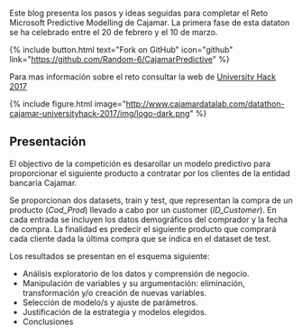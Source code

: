 Este blog presenta los pasos y ideas seguidas para completar el Reto Microsoft Predictive Modelling de Cajamar. La primera fase de esta dataton se ha celebrado entre el 20 de febrero y el 10 de marzo. 

{% include button.html text="Fork on GitHub" icon="github" link="https://github.com/Random-6/CajamarPredictive" %} 

Para mas información sobre el reto consultar la web de [University Hack 2017](http://www.cajamardatalab.com/datathon-cajamar-universityhack-2017/) 

{% include figure.html image="http://www.cajamardatalab.com/datathon-cajamar-universityhack-2017/img/logo-dark.png" %}



## Presentación 

El objectivo de la competición es desarollar un modelo predictivo para proporcionar el siguiente producto a contratar por los clientes de la entidad bancaria Cajamar.

Se proporcionan dos datasets, train y test, que representan la compra de un producto (*Cod_Prod*) llevado a cabo por un customer (*ID_Customer*). En cada entrada se incluyen los datos demográficos del comprador y la fecha de compra. 
La finalidad es predecir el siguiente producto que comprará cada cliente dada la última compra que se indica en el dataset de test.   

Los resultados se presentan en el esquema siguiente:

- Análisis exploratorio de los datos y comprensión de negocio.
- Manipulación de variables y su argumentación: eliminación, transformación y/o creación de nuevas variables.
- Selección de modelo/s y ajuste de parámetros.
- Justificación de la estrategia y modelos elegidos. 
- Conclusiones

